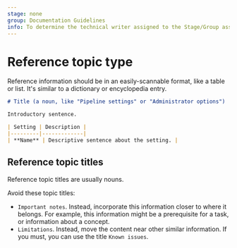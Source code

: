 ```yaml
---
stage: none
group: Documentation Guidelines
info: To determine the technical writer assigned to the Stage/Group associated with this page, see https://about.gitlab.com/handbook/product/ux/technical-writing/#assignments
---
```


# Reference topic type

Reference information should be in an easily-scannable format,
like a table or list. It's similar to a dictionary or encyclopedia entry.

```markdown
# Title (a noun, like "Pipeline settings" or "Administrator options")

Introductory sentence.

| Setting | Description |
|---------|-------------|
| **Name** | Descriptive sentence about the setting. |
```

## Reference topic titles

Reference topic titles are usually nouns.

Avoid these topic titles:

- `Important notes`. Instead, incorporate this information
  closer to where it belongs. For example, this information might be a prerequisite
  for a task, or information about a concept.
- `Limitations`. Instead, move the content near other similar information.
  If you must, you can use the title `Known issues`.
